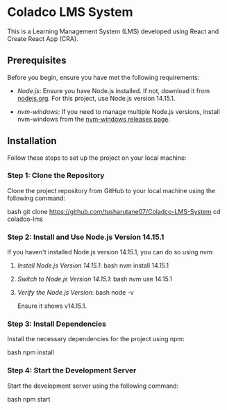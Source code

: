 # Coladco LMS System

This is a Learning Management System (LMS) developed using React and Create React App (CRA). 

## Prerequisites

Before you begin, ensure you have met the following requirements:

- *Node.js*: Ensure you have Node.js installed. If not, download it from [nodejs.org](https://nodejs.org/). For this project, use Node.js version 14.15.1.

- *nvm-windows*: If you need to manage multiple Node.js versions, install nvm-windows from the [nvm-windows releases page](https://github.com/coreybutler/nvm-windows/releases).

## Installation

Follow these steps to set up the project on your local machine:

### Step 1: Clone the Repository

Clone the project repository from GitHub to your local machine using the following command:

bash
git clone https://github.com/tusharutane07/Coladco-LMS-System
cd coladco-lms


### Step 2: Install and Use Node.js Version 14.15.1

If you haven't installed Node.js version 14.15.1, you can do so using nvm:

1. *Install Node.js Version 14.15.1*:
   bash
   nvm install 14.15.1
   

2. *Switch to Node.js Version 14.15.1*:
   bash
   nvm use 14.15.1
   

3. *Verify the Node.js Version*:
   bash
   node -v
   
   Ensure it shows v14.15.1.

### Step 3: Install Dependencies

Install the necessary dependencies for the project using npm:

bash
npm install


### Step 4: Start the Development Server

Start the development server using the following command:

bash
npm start

